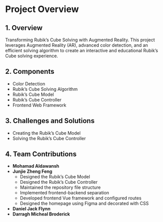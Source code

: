 # Project Overview

## 1. Overview
Transforming Rubik’s Cube Solving with Augmented Reality. This project leverages Augmented Reality (AR), advanced color detection, and an efficient solving algorithm to create an interactive and educational Rubik’s Cube solving experience.

## 2. Components
- Color Detection
- Rubik’s Cube Solving Algorithm
- Rubik’s Cube Model
- Rubik’s Cube Controller
- Frontend Web Framework

## 3. Challenges and Solutions
- Creating the Rubik’s Cube Model
- Solving the Rubik’s Cube Controller

## 4. Team Contributions
- **Mohamad Aldawansh**
- **Junjie Zheng Feng**
    - Designed the Rubik’s Cube Model
    - Designed the Rubik’s Cube Controller
    - Maintained the repository file structure
    - Implemented frontend-backend separation
    - Developed frontend Vue framework and configured routes
    - Designed the homepage using Figma and decorated with CSS
- **Daniel Jack Flynn**
- **Darragh Micheal Broderick**

